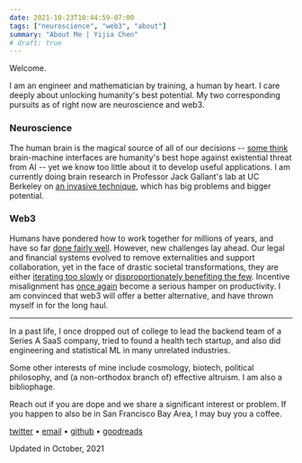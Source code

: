 ```yaml
---
date: 2021-10-23T10:44:59-07:00
tags: ["neuroscience", "web3", "about"]
summary: "About Me | Yijia Chen"
# draft: true
---
```

Welcome.

I am an engineer and mathematician by training, a human by heart. I care deeply about unlocking humanity's best potential. My two corresponding pursuits as of right now are neuroscience and web3.

### Neuroscience

The human brain is the magical source of all of our decisions -- [some think](https://www.cnbc.com/2020/12/05/elon-musks-neuralink-bold-ideas-hurdles.html) brain-machine interfaces are humanity's best hope against existential threat from AI -- yet we know too little about it to develop useful applications. I am currently doing brain research in Professor Jack Gallant's lab at UC Berkeley on [an invasive technique](https://en.wikipedia.org/wiki/Deep_brain_stimulation), which has big problems and bigger potential.

### Web3

Humans have pondered how to work together for millions of years, and have so far [done fairly well](https://www.nature.com/articles/s41586-020-3010-5). However, new challenges lay ahead. Our legal and financial systems evolved to remove externalities and support collaboration, yet in the face of drastic societal transformations, they are either [iterating too slowly](https://www.kcrw.com/news/articles/what-is-real-id-and-why-are-dmv-lines-so-long) or [disproportionately benefiting the few](https://corpgov.law.harvard.edu/2020/10/13/why-and-how-capitalism-needs-to-be-reformed/). Incentive misalignment has [once again](https://en.wikipedia.org/wiki/Slavery) become a serious hamper on productivity. I am convinced that web3 will offer a better alternative, and have thrown myself in for the long haul.

---

In a past life, I once dropped out of college to lead the backend team of a Series A SaaS company, tried to found a health tech startup, and also did engineering and statistical ML in many unrelated industries.

Some other interests of mine include cosmology, biotech, political philosophy, and (a non-orthodox branch of) effective altruism. I am also a bibliophage.

Reach out if you are dope and we share a significant interest or problem. If you happen to also be in San Francisco Bay Area, I may buy you a coffee.

[twitter](https://twitter.com/yijia_chen_) • [email](mailto:yijiachen@pm.me) • [github](https://github.com/Yijia-Chen) • [goodreads](
https://www.goodreads.com/yijiachen)

Updated in October, 2021